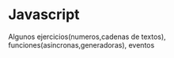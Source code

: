 # Javascript

Algunos ejercicios(numeros,cadenas de textos), funciones(asincronas,generadoras), eventos
